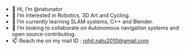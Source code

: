 - 👋 Hi, I’m @natunator
- 👀 I’m interested in Robotics, 3D Art and Cycling.
- 🌱 I’m currently learning SLAM systems, C++ and Blender.
- 💞️ I’m looking to collaborate on Autonomous navigation systems and open source contributing.
- 📫 Reach me on my mail ID : rohit.natu2010@gmail.com

<!---
natunator/natunator is a ✨ special ✨ repository because its `README.md` (this file) appears on your GitHub profile.
You can click the Preview link to take a look at your changes.
--->
